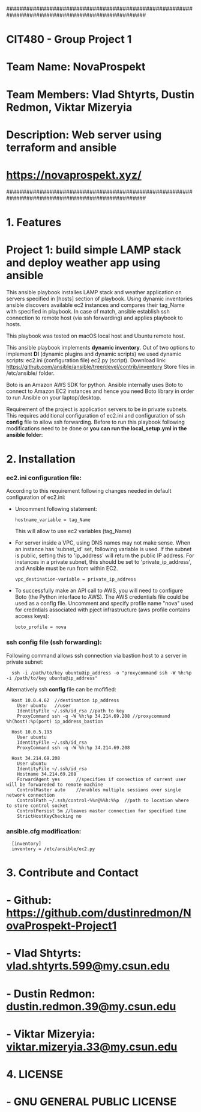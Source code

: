 
##################################################################################################
# CIT480 - Group Project 1                                                                       #
# Team Name: NovaProspekt                                                                        #
# Team Members: Vlad Shtyrts, Dustin Redmon, Viktar Mizeryia                                     #
# Description: Web server using terraform and ansible                                            #
# https://novaprospekt.xyz/                                                                      #
##################################################################################################

# 1. Features
# Project 1: build simple LAMP stack and deploy weather app using ansible 

This ansible playbook installes LAMP stack and weather application on servers specified in [hosts] section of playbook. Using dynamic inventories ansible discovers available ec2 instances and compares their tag_Name with specified in playbook. In case of match, ansible establish ssh connection to remote host (via ssh forwarding) and applies playbook to hosts.

This playbook was tested on macOS local host and Ubuntu remote host.

This ansible playbook implements **dynamic inventory**. Out of two options to implement **DI** (dynamic plugins and dynamic scripts) we used dynamic scripts: ec2.ini (configuration file) ec2.py (script). Download link: https://github.com/ansible/ansible/tree/devel/contrib/inventory Store files in /etc/ansible/ folder.

Boto is an Amazon AWS SDK for python. Ansible internally uses Boto to connect to Amazon EC2 instances and hence you need Boto library in order to run Ansible on your laptop/desktop.

Requirement of the project is application servers to be in private subnets. This requires additional configuration of ec2.ini and configuration of ssh **config** file to allow ssh forwarding. Before to run this playbook following modifications need to be done or **you can run the local_setup.yml in the ansible folder**:

# 2. Installation

### ec2.ini configuration file:
According to this requirement following changes needed in default configuration of ec2.ini:

  -   Uncomment following statement:
  
          hostname_variable = tag_Name
      
      This will allow to use ec2 variables (tag_Name)
      
  -   For server inside a VPC, using DNS names may not make sense. When an instance has 'subnet_id' set, following variable is used. If the subnet is public, setting this to 'ip_address' will return the public IP address. For instances in a private subnet, this should be set to 'private_ip_address', and Ansible must be run from within EC2.
  
          vpc_destination-variable = private_ip_address

  -   To successfully make an API call to AWS, you will need to configure Boto (the Python interface to AWS). The AWS credentials file could be used as a config file. Uncomment and specify profile name "nova" used for credntials associated with pject infrastructure (aws profile contains access keys):
  
          boto_profile = nova
      
### ssh **config** file (ssh forwarding):

Following command allows ssh connection via bastion host to a server in private subnet:

      ssh -i /path/to/key ubuntu@ip_address -o "proxycommand ssh -W %h:%p -i /path/to/key ubuntu@ip_address"
      
Alternatively ssh **config** file can be mofified:
      
      Host 10.0.4.62  //destination ip_address
        User ubuntu   //user
        IdentityFile ~/.ssh/id_rsa //path to key
        ProxyCommand ssh -q -W %h:%p 34.214.69.208 //proxycommand %h(host):%p(port) ip_address_bastion

      Host 10.0.5.193
        User ubuntu
        IdentityFile ~/.ssh/id_rsa
        ProxyCommand ssh -q -W %h:%p 34.214.69.208

      Host 34.214.69.208
        User ubuntu
        IdentityFile ~/.ssh/id_rsa
        Hostname 34.214.69.208
        ForwardAgent yes      //specifies if connection of current user will be forwareded to remote machine
        ControlMaster auto    //enables multiple sessions over single network connection
        ControlPath ~/.ssh/control-%%r@%%h:%%p  //path to location where to store control socket
        ControlPersist 5m //leaves master connection for specified time
        StrictHostKeyChecking no
      
      
### ansible.cfg modification:

      [inventory]
      inventory = /etc/ansible/ec2.py
     
# 3. Contribute and Contact
#  - Github: https://github.com/dustinredmon/NovaProspekt-Project1
#  - Vlad Shtyrts: vlad.shtyrts.599@my.csun.edu
#  - Dustin Redmon: dustin.redmon.39@my.csun.edu
#  - Viktar Mizeryia: viktar.mizeryia.33@my.csun.edu
#
# 4. LICENSE
#  - GNU GENERAL PUBLIC LICENSE
#



